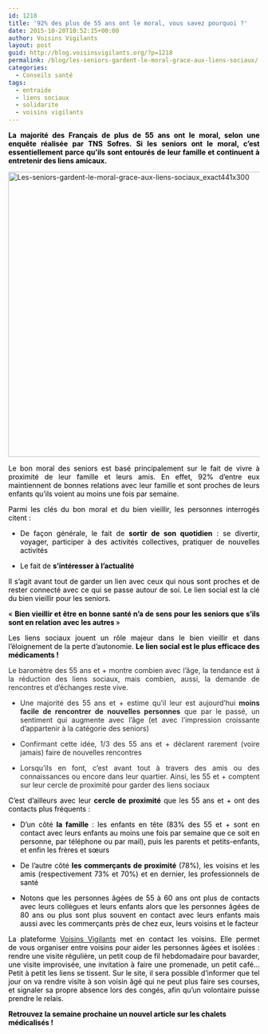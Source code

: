 ```yaml
---
id: 1218
title: '92% des plus de 55 ans ont le moral, vous savez pourquoi ?'
date: 2015-10-20T10:52:15+00:00
author: Voisins Vigilants
layout: post
guid: http://blog.voisinsvigilants.org/?p=1218
permalink: /blog/les-seniors-gardent-le-moral-grace-aux-liens-sociaux/
categories:
  - Conseils santé
tags:
  - entraide
  - liens sociaux
  - solidarite
  - voisins vigilants
---
```

<p style="color: #000000; text-align: justify;">
  <span style="color: #000000;"><strong>La majorité des Français de plus de 55 ans ont le moral, selon une enquête réalisée par TNS Sofres. Si les seniors ont le moral, c&rsquo;est essentiellement parce qu&rsquo;ils sont entourés de leur famille et continuent à entretenir des liens amicaux. </strong></span>
</p>

<p style="color: #000000; text-align: justify;">
  <a href="http://blog.voisinsvigilants.org/wp-content/uploads/2015/09/Les-seniors-gardent-le-moral-grace-aux-liens-sociaux_exact441x300.jpg"><img class="aligncenter  wp-image-1221" src="http://blog.voisinsvigilants.org/wp-content/uploads/2015/09/Les-seniors-gardent-le-moral-grace-aux-liens-sociaux_exact441x300.jpg" alt="Les-seniors-gardent-le-moral-grace-aux-liens-sociaux_exact441x300" width="838" height="570" /></a>
</p>

<p style="color: #000000; text-align: justify;">
  Le bon moral des seniors est basé principalement sur le fait de vivre à proximité de leur famille et leurs amis. En effet, 92% d&rsquo;entre eux maintiennent de bonnes relations avec leur famille et sont proches de leurs enfants qu&rsquo;ils voient au moins une fois par semaine.
</p>

<p style="color: #262626; text-align: justify;">
  <span style="color: #000000;">Parmi les clés du bon moral et du bien vieillir, les personnes interrogés citent :</span>
</p>

<ul style="color: #262626;">
  <li style="text-align: justify;">
    <span style="color: #000000;">De façon générale, le fait de <strong>sortir de son quotidien</strong> : se divertir, voyager, participer à des activités collectives, pratiquer de nouvelles activités</span>
  </li>
</ul>

<ul style="color: #262626;">
  <li style="text-align: justify;">
    <span style="color: #000000;">Le fait de <strong>s’intéresser à l’actualité</strong></span>
  </li>
</ul>

<p style="color: #262626; text-align: justify;">
  <span style="color: #000000;">Il s’agit avant tout de<strong> </strong>garder un lien avec ceux qui nous sont proches et de rester connecté avec ce qui se passe autour de soi. Le lien social est la clé du bien vieillir pour les seniors.</span>
</p>

<p style="color: #262626; text-align: justify;">
  <span style="color: #000000;">« <strong>Bien vieillir et être en bonne santé n’a de sens pour les seniors que s’ils sont en relation</strong> <strong>avec les autres </strong>»</span>
</p>

<p style="color: #262626; text-align: justify;">
  <span style="color: #000000;">Les liens sociaux jouent un rôle majeur dans le bien vieillir et dans l’éloignement de la perte d’autonomie. <strong>Le lien social est le plus efficace des médicaments !</strong><strong> </strong></span>
</p>

<p style="color: #262626; text-align: justify;">
  Le baromètre des 55 ans et + montre combien avec l’âge, la tendance est à la réduction des liens sociaux, mais combien, aussi, la demande de rencontres et d’échanges reste vive.
</p>

<ul style="color: #262626; text-align: justify;">
  <li>
    Une majorité des 55 ans et + estime qu’il leur est aujourd’hui <strong>moins facile de rencontrer de nouvelles personnes</strong> que par le passé, un sentiment qui augmente avec l’âge (et avec l’impression croissante d’appartenir à la catégorie des seniors)
  </li>
</ul>

<ul style="color: #262626; text-align: justify;">
  <li>
    Confirmant cette idée, 1/3 des 55 ans et + déclarent rarement (voire jamais) faire de nouvelles rencontres
  </li>
</ul>

<ul style="color: #262626;">
  <li style="text-align: justify;">
    Lorsqu’ils en font, c’est avant tout à travers des amis ou des connaissances ou encore dans leur quartier. Ainsi, les 55 et + comptent sur leur cercle de proximité pour garder des liens sociaux
  </li>
</ul>

<p style="color: #262626; text-align: justify;">
  <span style="color: #000000;">C’est d’ailleurs avec leur <strong>cercle de proximité</strong> que les 55 ans et + ont des contacts plus fréquents : </span>
</p>

<ul style="color: #262626; text-align: justify;">
  <li>
    <span style="color: #000000;">D’un côté<strong> la famille</strong> : les enfants en tête (83% des 55 et + sont en contact avec leurs enfants au moins une fois par semaine que ce soit en personne, par téléphone ou par mail), puis les parents et petits-enfants, et enfin les frères et sœurs</span>
  </li>
</ul>

<ul style="color: #262626; text-align: justify;">
  <li>
    <span style="color: #000000;">De l’autre côté <strong>les commerçants de proximité</strong> (78%), les voisins et les amis (respectivement 73% et 70%) et en dernier, les professionnels de santé</span>
  </li>
</ul>

<ul style="color: #262626;">
  <li style="text-align: justify;">
    <span style="color: #000000;">Notons que les personnes âgées de 55 à 60 ans ont plus de contacts avec leurs collègues et leurs enfants alors que les personnes âgées de 80 ans ou plus sont plus souvent en contact avec leurs enfants mais aussi avec les commerçants près de chez eux, leurs voisins et le facteur</span>
  </li>
</ul>

<p style="color: #000000; text-align: justify;">
  <span style="color: #000000;">La plateforme <a href="http://www.voisinsvigilants.org">Voisins Vigilants</a> met en contact les voisins. Elle permet de vous organiser entre voisins pour aider les personnes âgées et isolées : rendre une visite régulière, un petit coup de fil hebdomadaire pour bavarder, une visite improvisée, une invitation à faire une promenade, un petit café… Petit à petit les liens se tissent. Sur le site, il sera possible d’informer que tel jour on va rendre visite à son voisin âgé qui ne peut plus faire ses courses, et signaler sa propre absence lors des congés, afin qu’un volontaire puisse prendre le relais.</span>
</p>

<p style="font-weight: inherit; color: #000000;">
  <strong style="font-style: inherit;">Retrouvez la semaine prochaine un nouvel article sur les chalets médicalisés ! </strong>
</p>